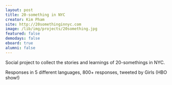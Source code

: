 ```yaml
---
layout: post
title: 20-something in NYC
creator: Kim Pham
site: http://20somethinginnyc.com
image: /lib/img/projects/20something.jpg
featured: false
demodays: false
eboard: true
alumni: false
---
```

Social project to collect the stories and learnings of 20-somethings in NYC.

Responses in 5 different languages, 800+ responses, tweeted by Girls (HBO show!)
